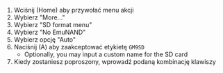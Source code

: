 1. Wciśnij (Home) aby przywołać menu akcji
2. Wybierz "More..."
3. Wybierz "SD format menu"
4. Wybierz "No EmuNAND"
5. Wybierz opcję "Auto"
6. Naciśnij (A) aby zaakceptować etykietę `GM9SD`
   - Optionally, you may input a custom name for the SD card
7. Kiedy zostaniesz poproszony, wprowadź podaną kombinację klawiszy
